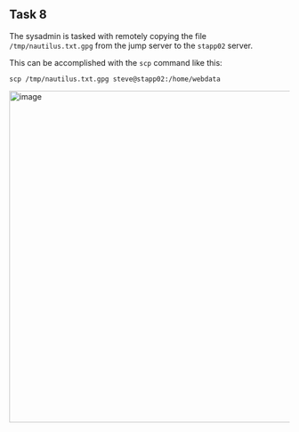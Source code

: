 ## Task 8

The sysadmin is tasked with remotely copying the file `/tmp/nautilus.txt.gpg` from the jump server to the `stapp02` server.

This can be accomplished with the `scp` command like this:

`scp /tmp/nautilus.txt.gpg steve@stapp02:/home/webdata`

<img width="597" alt="image" src="https://github.com/kmilach/kodekloud-engineer/assets/53876300/2028ee56-e1ef-44c9-95ab-942b15e67aef">
